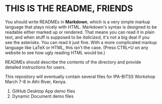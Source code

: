 THIS IS THE README, FRIENDS
=========================

You should write READMEs in **Markdown**, which is a very simple markup language that plays nicely with HTML. Markdown's syntax is designed to be readable either marked up or rendered. That means you can read it in plain text, and when stuff is supposed to be *italicized*, it's not a big deal if you see the asterisks. You can read it just fine. With a more complicated markup language like LaTeX or HTML, this isn't the case. (Press CTRL+U on any website to see how ugly reading HTML would be.) 

READMEs should describe the contents of the directory and provide detailed instructions for users.

This repository will eventually contain several files for IPA-BITSS Workshop March 7-8 in Athi River, Kenya.

1. GitHub Desktop App demo files
2. Dynamic Document demo files

